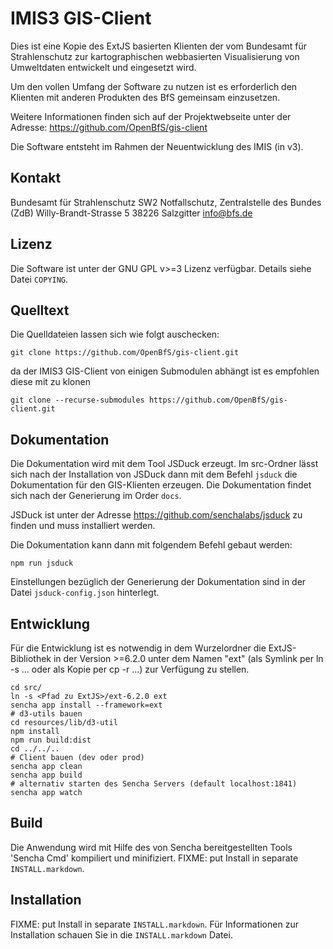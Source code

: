 IMIS3 GIS-Client
===========
Dies ist eine Kopie des ExtJS basierten Klienten der vom Bundesamt für Strahlenschutz zur kartographischen webbasierten Visualisierung von Umweltdaten entwickelt und eingesetzt wird.

Um den vollen Umfang der Software zu nutzen ist es erforderlich den Klienten mit anderen Produkten des BfS gemeinsam einzusetzen.

Weitere Informationen finden sich auf der Projektwebseite unter
der Adresse: https://github.com/OpenBfS/gis-client

Die Software entsteht im Rahmen der Neuentwicklung des IMIS (in v3).

Kontakt
-------
Bundesamt für Strahlenschutz
SW2 Notfallschutz, Zentralstelle des Bundes (ZdB)
Willy-Brandt-Strasse 5
38226 Salzgitter
info@bfs.de

Lizenz
------
Die Software ist unter der GNU GPL v>=3 Lizenz verfügbar. Details siehe Datei `COPYING`.

Quelltext
---------
Die Quelldateien lassen sich wie folgt auschecken:
```
git clone https://github.com/OpenBfS/gis-client.git
```
da der IMIS3 GIS-Client von einigen Submodulen abhängt ist es empfohlen diese mit zu klonen
```
git clone --recurse-submodules https://github.com/OpenBfS/gis-client.git
```

Dokumentation
-------------
Die Dokumentation wird mit dem Tool JSDuck erzeugt.
Im src-Ordner lässt sich nach der Installation von JSDuck dann mit dem
Befehl `jsduck` die Dokumentation für den GIS-Klienten erzeugen.
Die Dokumentation findet sich nach der Generierung im Order `docs`.

JSDuck ist unter der Adresse https://github.com/senchalabs/jsduck
zu finden und muss installiert werden.

Die Dokumentation kann dann mit folgendem Befehl gebaut werden:

```
npm run jsduck
```

Einstellungen bezüglich der Generierung der Dokumentation sind in der Datei
`jsduck-config.json` hinterlegt.

Entwicklung
-----------
Für die Entwicklung ist es notwendig in dem Wurzelordner die ExtJS-Bibliothek
in der Version >=6.2.0 unter dem Namen "ext" (als Symlink per ln -s ... oder
als Kopie per cp -r ...) zur Verfügung zu stellen.

```
cd src/
ln -s <Pfad zu ExtJS>/ext-6.2.0 ext
sencha app install --framework=ext
# d3-utils bauen
cd resources/lib/d3-util
npm install
npm run build:dist
cd ../../..
# Client bauen (dev oder prod)
sencha app clean
sencha app build
# alternativ starten des Sencha Servers (default localhost:1841)
sencha app watch
```

Build
-----
Die Anwendung wird mit Hilfe des von Sencha bereitgestellten Tools 'Sencha Cmd'
kompiliert und minifiziert.
FIXME: put Install in separate `INSTALL.markdown`.

Installation
------------
FIXME: put Install in separate `INSTALL.markdown`.
Für Informationen zur Installation schauen Sie in die `INSTALL.markdown` Datei.
